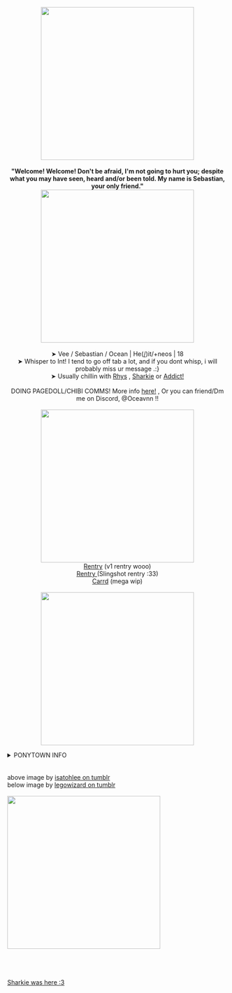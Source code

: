<p align="center">
<img src="https://64.media.tumblr.com/3caf066fbf51c99316769ef7e4b9f392/86c13b276455d81f-8b/s540x810/595ef0a665dabe439f13bc6f393c840cd77aa9d0.jpg" width="350px">
<br><br><b>"Welcome! Welcome! Don't be afraid, I'm not going to hurt you; despite what you may have seen, heard and/or been told. My name is Sebastian, your only friend."</b>
<br><img src="https://64.media.tumblr.com/225fbdb4e0a4c95f2ba59153dfa0adc8/3a9adf60716557fd-42/s400x600/5f0a3e29256d75106ca0c043aff7f30a5b1e22cd.gifv" width="350px">
<br><br>➤ Vee / Sebastian / Ocean | He(<a href="https://en.pronouns.page/@Diddles">/</a>)it/+neos | 18
<br>➤ Whisper to Int! I tend to go off tab a lot, and if you dont whisp, i will probably miss ur message .:}
<br>➤ Usually chillin with <a href="https://github.com/RIDLEYISM">Rhys</a> , <a href="https://github.com/Sharksters">Sharkie</a> or <a href="https://rentry.co/addict-is-your-host">Addict!</a>
<br> 
<br> DOING PAGEDOLL/CHIBI COMMS! More info <a href="https://toyhou.se/29303827.pagedoll-comms-open">here!</a> , Or you can friend/Dm me on Discord, @Oceavnn !!
<br>
<br><img src="https://64.media.tumblr.com/225fbdb4e0a4c95f2ba59153dfa0adc8/3a9adf60716557fd-42/s400x600/5f0a3e29256d75106ca0c043aff7f30a5b1e22cd.gifv" width="350px">
  <br> <a href="https://rentry.co/Blood-is-fuel_Hell-is-full">Rentry</a> (v1 rentry wooo)
<br> <a href="https://rentry.co/SI1ngshot"> Rentry </a> (Slingshot rentry :33) 
  <br> <a href="https://oceavnn.carrd.co/">Carrd</a> (mega wip)
<br>
<br><img src="https://64.media.tumblr.com/225fbdb4e0a4c95f2ba59153dfa0adc8/3a9adf60716557fd-42/s400x600/5f0a3e29256d75106ca0c043aff7f30a5b1e22cd.gifv" width="350px">
<br>
<details>
<summary>PONYTOWN INFO</summary>
<br>
Hi!! I've already touched on a bit of this, but here's some extra info for you who's decided to read this far down. 
<br> I don't take PT seriously, and i also do not RP! I'm not online as much as i used to be, but when i am you're completely free to C+H or INT! Usually i put pt on in the bg while i do other stuff (Usually youtube) and occasionally pop in, So usually it's better to whisper for me to notice! 
<br><br> I am completely fine with INSPIRATION taken from my ponies! However, please don't like... completely copy them. I'm not gonna hunt you down if you do but i can't say the same about my friends/j 
<br><br> Generally, i will only block or hide someone who is making me uncomfy. this is.. rare (My blocked list is completely empty chat), but it can happen. If you come up to me just to start drama, make overly sexual advances, are unreasonably mean to myself or other people, or sometimes just talk too much about a topic that makes me uncomfy, i will probably hide you. Repeat offenders or major offenders will get the block. 
<br><br> <image src="https://file.garden/ZfRta4uUh3asFRHD/pony-town-%F0%9F%AB%A7%20--%20playin%20jsab%2C%20again-trot-blinking-padded-ponyplush-2x.gif" width="100px">
<image src="https://file.garden/ZfRta4uUh3asFRHD/pony-town-%F0%9F%92%A5%20--%20PARALYZED%20%E2%9A%A1%F0%9F%8C%95-trot-blinking-padded-2x.gif" width="100px">
<image src="https://file.garden/ZfRta4uUh3asFRHD/pony-town-%F0%9F%92%89%F0%9F%A9%B8%E2%9B%93%20-%20fistfighting%20seek-trot-blinking-padded-2x.gif" width="100px">
<image src="https://file.garden/ZfRta4uUh3asFRHD/pony-town-%F0%9F%A9%B7%F0%9F%92%9B%F0%9F%A9%B5%20--%20Arting%2C%20W2Int-trot-blinking-padded-toy317-2x.gif" width="100px">
<image src="https://file.garden/ZfRta4uUh3asFRHD/pony-town-%F0%9F%8C%8A%F0%9F%90%9F%20_%20shakes%20bf%20like%20maraca-trot-blinking-padded-2x.gif" width="100px">
<image src="https://file.garden/ZfRta4uUh3asFRHD/pony-town-%F0%9F%8E%89%20watching%20yt%20yayy%20%5Bmv%5D-trot-blinking-padded-toy312-2x.gif" width="100px">
<image src="https://file.garden/ZfRta4uUh3asFRHD/pony-town-%F0%9F%93%81%F0%9F%A6%88%20_%20The%20Saboteur%20%5Bmv_kin%5D-trot-blinking-padded-ponyplush-2x.gif" width="100px">
<image src="https://file.garden/ZfRta4uUh3asFRHD/pony-town-%F0%9F%A7%B8%F0%9F%A9%B7%20_%20fandom%20iwec_%20ig_%20%5Bkin%5D-trot-blinking-padded-2x.gif" width="100px">
<image src="https://file.garden/ZfRta4uUh3asFRHD/pony-town-%F0%9F%93%81%F0%9F%A6%88%20_%20collapses%20%5Bmv_kin%5D-trot-blinking-padded-2x.gif" width="125px">
<br><br>  feel free to look at <a href="https://rentry.co/ptsillyfangtutorial"> This Rentry </a> for a tutorial of the fang used on my sebastian skins! Might make this rentry a collection of ponytown tutorials i've learned about/figured out...
</details>
<br>
<br> above image by <a href="https://www.tumblr.com/isatohlee">isatohlee on tumblr</a>
<br> below image by <a href="https://www.tumblr.com/legowizard">legowizard on tumblr</a>
<br>
<br>
<img src="https://64.media.tumblr.com/83e6104959e13488c485afacd24ddd2f/a6f253213ff5759d-aa/s2048x3072/4eb5dbe638cbfdacb69e1c0fb4c00a3a2082d52f.jpg" width="350px">
<br>
<br>
<br>
<br>
<br>
<a href="https://github.com/Sharksters">Sharkie was here :3</a>
